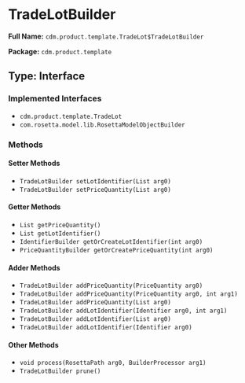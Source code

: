 # TradeLotBuilder

**Full Name:** `cdm.product.template.TradeLot$TradeLotBuilder`

**Package:** `cdm.product.template`

## Type: Interface

### Implemented Interfaces

- `cdm.product.template.TradeLot`
- `com.rosetta.model.lib.RosettaModelObjectBuilder`

### Methods

#### Setter Methods

- `TradeLotBuilder setLotIdentifier(List arg0)`
- `TradeLotBuilder setPriceQuantity(List arg0)`

#### Getter Methods

- `List getPriceQuantity()`
- `List getLotIdentifier()`
- `IdentifierBuilder getOrCreateLotIdentifier(int arg0)`
- `PriceQuantityBuilder getOrCreatePriceQuantity(int arg0)`

#### Adder Methods

- `TradeLotBuilder addPriceQuantity(PriceQuantity arg0)`
- `TradeLotBuilder addPriceQuantity(PriceQuantity arg0, int arg1)`
- `TradeLotBuilder addPriceQuantity(List arg0)`
- `TradeLotBuilder addLotIdentifier(Identifier arg0, int arg1)`
- `TradeLotBuilder addLotIdentifier(List arg0)`
- `TradeLotBuilder addLotIdentifier(Identifier arg0)`

#### Other Methods

- `void process(RosettaPath arg0, BuilderProcessor arg1)`
- `TradeLotBuilder prune()`

